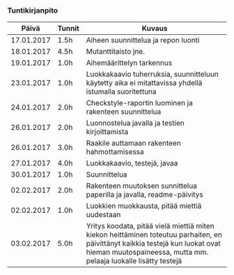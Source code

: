 ### Tuntikirjanpito
Päivä | Tunnit | Kuvaus
--------------- | ----- | ------
17.01.2017 | 1.5h | Aiheen suunnittelua ja repon luonti
18.01.2017 | 4.5h | Mutanttitaisto jne.
19.01.2017 | 1.0h | Aihemäärittelyn tarkennus
23.01.2017 | 1.0h | Luokkakaavio tuherruksia, suunnitteluun käytetty aika ei mitattavissa yhdellä istumalla suoritettuna
24.01.2017 | 2.0h | Checkstyle-raportin luominen ja rakenteen suunnittelua
26.01.2017 | 2.0h | Luonnostelua javalla ja testien kirjoittamista
26.01.2017 | 3.0h | Raakile auttamaan rakenteen hahmottamisessa
27.01.2017 | 4.0h | Luokkakaavio, testejä, javaa
30.01.2017 | 1.0h | Suunnittelua
02.02.2017 | 2.0h | Rakenteen muutoksen sunnittelua paperilla ja javalla, readme-päivitys
02.02.2017 | 1.0h | Luokkien muokkausta, pitää miettiä uudestaan
03.02.2017 | 5.0h | Yritys koodata, pitää vielä miettiä miten kiekon heittäminen toteutuu parhaiten, en päivittänyt kaikkia testejä kun luokat ovat hieman muutospaineessa, mutta mm. pelaaja luokalle lisätty testejä
